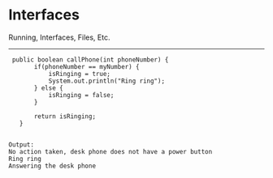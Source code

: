 # Interfaces
Running, Interfaces, Files, Etc.
 
 ----------
 ```
  public boolean callPhone(int phoneNumber) {
        if(phoneNumber == myNumber) {
            isRinging = true;
            System.out.println("Ring ring");
        } else {
            isRinging = false;
        }

        return isRinging;
    }


Output:
No action taken, desk phone does not have a power button
Ring ring
Answering the desk phone

